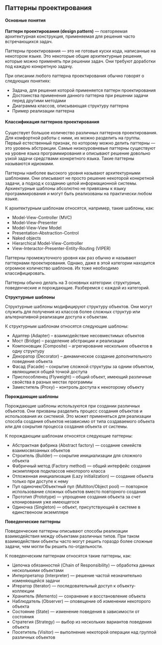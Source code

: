## Паттерны проектирования

#### Основные понятия

**Паттерн проектирования (design pattern)** — повторяемая архитектурная конструкция, применяемая для решения часто встречающихся задач.

Паттерны проектирования — это не готовые куски кода, написанные на некотором языке. Это некоторые общие архитектурные решения, которые можно применять при решении задач. Они требуют доработки под каждую конкретную задачу.

При описании любого паттерна проектирования обычно говорят о следующих понятиях:

* Задача, для решения которой применяется паттерн проектирования
* Достоинства применения данного паттерна при решении задачи перед другими методами
* Диаграмма классов, описывающая структуру паттерна
* Пример реализации паттерна

#### Классификация паттернов проектирования

Существует большое количество различных паттернов проектирования. 
Для комфортной работы с ними, их можно разделить на группы. Первый естественный признак, по которому можно делить паттерны — это уровень абстракции. 
Самые низкоуровневые паттерны существуют на уровне языка программирования и описывают решение довольно узкой задачи средствами конкретного языка. Такие паттерны называются идиомами.

Паттерны наиболее высокого уровня называют архитектурными шаблонами. Они описывают не просто решение некоторой конкретной задачи, а подход к созданию целой информационной системы. 
Архиектурные шаблоны абсолютно не привязаны к языку программирования и могут быть реализованы на практически любом языке.

К архитектурным шаблонам относятся, например, такие шаблоны, как:

* Model-View-Controller (MVC)
* Model-View-Presenter
* Model-View-View Model
* Presentation-Abstraction-Control
* Naked objects
* Hierarchical Model-View-Controller
* View-Interactor-Presenter-Entity-Routing (VIPER)

Паттерны промежуточного уровня как раз обычно и называют паттернами проектирования. 
Однако, даже в этой категории находится огромное количество шаблонов. 
Их тоже необходимо классифицировать.

Паттерны обычно делать на 3 основных категории: структурные, поведенческие и порождающие. Разберемся с каждой из категорий.


**Структурные шаблоны**

Структурные шаблоны модифицируют структуру объектов. Они могут служить для получения из классов более сложных структур или альтернативной реализации доступа к объектам.

К структурным шаблонам относятся следующие шаблоны:

* Адаптер (Adapter) – взаимодействие несовместимых объектов
* Мост (Bridge) – разделение абстракции и реализации
* Компоновщик (Composite) – агрегирование нескольких объектов в одну структуру
* Декоратор (Decorator) – динамическое создание дополнительного поведения объекта
* Фасад (Facade) – сокрытие сложной структуры за одним объектом, являющимся общей точкой доступа
* Приспособленец (Flyweight) – общий объект, имеющий различные свойства в разных местах программы
* Заместитель (Proxy) – контроль доступа к некоторому объекту


**Порождающие шаблоны**

Порождающие шаблоны используются при создании различных объектов. Они призваны разделить процесс создания объектов и использования их системой. Это может применяться для реализации способа создания объектов независимо от типа создаваемого объекта или для сокрытия процесса создания объекта от системы.

К порождающим шаблонам относятся следующие паттерны:

* Абстрактная фабрика (Abstract factory) — создание семейств взаимосвязанных объектов
* Строитель (Builder) — сокрытие инициализации для сложного объекта
* Фабричный метод (Fаctory method) — общий интерфейс создания экзкмпляров подклассов некоторого класса
* Отложенная инициализация (Lazy initialization) — создание объекта только при доступе к нему
* Пул одиночек/Объектный пул (Multiton/Object pool) — повторное использование сложных объектов вместо повторного создания
* Прототип (Prototype) — упрощение создания объекта за счет клонирования уже имеющегося
* Одиночка (Singleton) — объект, присутствующий в системе в единственоом экземпляре


**Поведенческие паттерны**

Поведенческие паттерны описывают способы реализации взаимодействия между объектами различных типов. При таком взаимодействии объекты часто могут решить гораздо более сложные задачи, чем могли бы решить по-отдельности.

К поведенческим паттернам относятся такие паттерны, как:

* Цепочка обязанностей (Chain of Responsibility) — обработка данных несколькими объектами
* Интерпретатор (Interpreter) — решение частой незначительно изменяющейся задачи
* Итератор (Iterator) — последовательный доступ к объекту-коллекции
* Хранитель (Memento) — сохранение и восстановление объекта
* Наблюдатель (Observer) — оповещение об изменении некоторого объекта
* Состояние (State) — изменение поведения в зависимости от состояния
* Стратегия (Strategy) — выбор из нескольких вариантов поведения объекта
* Посетитель (Visitor) — выполнение некоторой операции над группой различных объектов